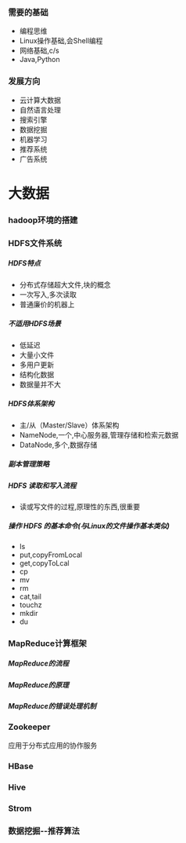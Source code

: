 ### 需要的基础
- 编程思维
- Linux操作基础,会Shell编程
- 网络基础,c/s
- Java,Python
### 发展方向
- 云计算大数据
- 自然语言处理
- 搜索引擎
- 数据挖掘
- 机器学习
- 推荐系统
- 广告系统

# 大数据
### hadoop环境的搭建
### HDFS文件系统
##### HDFS特点
- 分布式存储超大文件,块的概念
- 一次写入,多次读取
- 普通廉价的机器上
##### 不适用HDFS场景
- 低延迟
- 大量小文件
- 多用户更新
- 结构化数据
- 数据量并不大
##### HDFS体系架构
- 主/从（Master/Slave）体系架构
- NameNode,一个,中心服务器,管理存储和检索元数据
- DataNode,多个,数据存储
##### 副本管理策略
##### HDFS 读取和写入流程
- 读或写文件的过程,原理性的东西,很重要
##### 操作 HDFS 的基本命令(与Linux的文件操作基本类似)
- ls
- put,copyFromLocal
- get,copyToLcal
- cp
- mv
- rm
- cat,tail
- touchz
- mkdir
- du
### MapReduce计算框架
##### MapReduce的流程
##### MapReduce的原理
##### MapReduce的错误处理机制

### Zookeeper
应用于分布式应用的协作服务

### HBase
### Hive
### Strom

### 数据挖掘--推荐算法